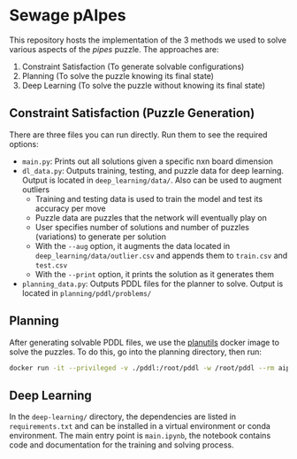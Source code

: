 # Sewage pAIpes

This repository hosts the implementation of the 3 methods we used to solve various aspects of the _pipes_ puzzle. The approaches are:

1. Constraint Satisfaction (To generate solvable configurations)
2. Planning (To solve the puzzle knowing its final state)
3. Deep Learning (To solve the puzzle without knowing its final state)

## Constraint Satisfaction (Puzzle Generation)

There are three files you can run directly. Run them to see the required options:

- `main.py`: Prints out all solutions given a specific nxn board dimension
- `dl_data.py`: Outputs training, testing, and puzzle data for deep learning. Output is located in `deep_learning/data/`. Also can be used to augment outliers
  - Training and testing data is used to train the model and test its accuracy per move
  - Puzzle data are puzzles that the network will eventually play on
  - User specifies number of solutions and number of puzzles (variations) to generate per solution
  - With the `--aug` option, it augments the data located in `deep_learning/data/outlier.csv` and appends them to `train.csv` and `test.csv`
  - With the `--print` option, it prints the solution as it generates them
- `planning_data.py`: Outputs PDDL files for the planner to solve. Output is located in `planning/pddl/problems/`

## Planning

After generating solvable PDDL files, we use the [planutils](https://github.com/AI-Planning/planutils) docker image to
solve the puzzles. To do this, go into the planning directory, then run:

```bash
docker run -it --privileged -v ./pddl:/root/pddl -w /root/pddl --rm aiplanning/planutils:latest bash -c "source ./generate_solutions"
```

## Deep Learning

In the `deep-learning/` directory, the dependencies are listed in `requirements.txt` and can be installed in a virtual environment or conda environment. The main entry point is `main.ipynb`, the notebook contains code and documentation for the training and solving process.
